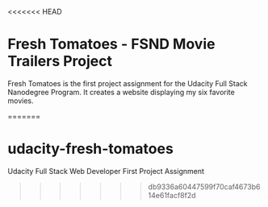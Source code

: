 <<<<<<< HEAD
# Fresh Tomatoes - FSND Movie Trailers Project

Fresh Tomatoes is the first project assignment for the Udacity Full Stack Nanodegree Program. It creates a website displaying my six favorite movies.

=======
# udacity-fresh-tomatoes
Udacity Full Stack Web Developer First Project Assignment
>>>>>>> db9336a60447599f70caf4673b614e61facf8f2d

